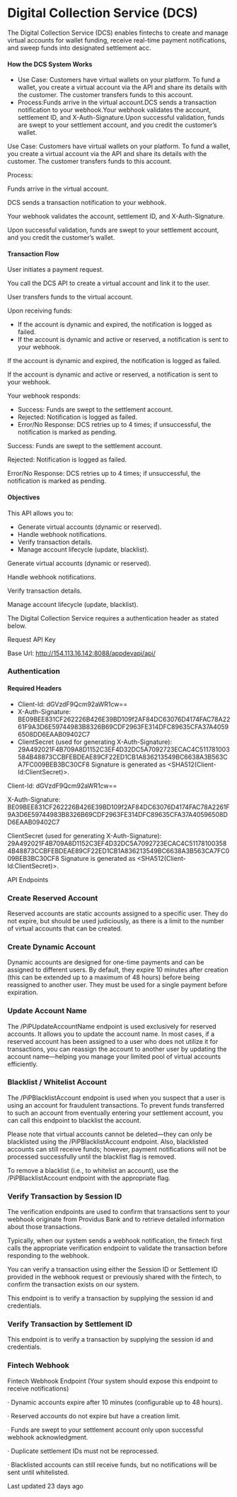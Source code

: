 # Digital Collection Service (DCS)

The Digital Collection Service (DCS) enables fintechs to create and manage virtual accounts for wallet funding, receive real-time payment notifications, and sweep funds into designated settlement acc.

#### How the DCS System Works

- Use Case: Customers have virtual wallets on your platform. To fund a wallet, you create a virtual account via the API and share its details with the customer. The customer transfers funds to this account.
- Process:Funds arrive in the virtual account.DCS sends a transaction notification to your webhook.Your webhook validates the account, settlement ID, and X-Auth-Signature.Upon successful validation, funds are swept to your settlement account, and you credit the customer’s wallet.

Use Case: Customers have virtual wallets on your platform. To fund a wallet, you create a virtual account via the API and share its details with the customer. The customer transfers funds to this account.

Process:

Funds arrive in the virtual account.

DCS sends a transaction notification to your webhook.

Your webhook validates the account, settlement ID, and X-Auth-Signature.

Upon successful validation, funds are swept to your settlement account, and you credit the customer’s wallet.

#### Transaction Flow

User initiates a payment request.

You call the DCS API to create a virtual account and link it to the user.

User transfers funds to the virtual account.

Upon receiving funds:

- If the account is dynamic and expired, the notification is logged as failed.
- If the account is dynamic and active or reserved, a notification is sent to your webhook.

If the account is dynamic and expired, the notification is logged as failed.

If the account is dynamic and active or reserved, a notification is sent to your webhook.

Your webhook responds:

- Success: Funds are swept to the settlement account.
- Rejected: Notification is logged as failed.
- Error/No Response: DCS retries up to 4 times; if unsuccessful, the notification is marked as pending.

Success: Funds are swept to the settlement account.

Rejected: Notification is logged as failed.

Error/No Response: DCS retries up to 4 times; if unsuccessful, the notification is marked as pending.

#### Objectives

This API allows you to:

- Generate virtual accounts (dynamic or reserved).
- Handle webhook notifications.
- Verify transaction details.
- Manage account lifecycle (update, blacklist).

Generate virtual accounts (dynamic or reserved).

Handle webhook notifications.

Verify transaction details.

Manage account lifecycle (update, blacklist).

The Digital Collection Service requires a authentication header as stated below.

Request API Key

Base Url:
http://154.113.16.142:8088/appdevapi/api/

### Authentication

#### Required Headers

- Client-Id: dGVzdF9Qcm92aWR1cw==
- X-Auth-Signature: BE09BEE831CF262226B426E39BD109f2AF84DC63076D4174FAC78A2261F9A3D6E59744983B8326B69CDF2963FE314DFC89635CFA37A40596508DD6EAAB09402C7
- ClientSecret (used for generating X-Auth-Signature):
29A492021F4B709A8D1152C3EF4D32DC5A7092723ECAC4C511781003584B48873CCBFEBDEAE89CF22ED1CB1A836213549BC6638A3B563CA7FC009BEB3BC30CF8
Signature is generated as <SHA512(Client-Id:ClientSecret)>.

Client-Id: dGVzdF9Qcm92aWR1cw==

X-Auth-Signature: BE09BEE831CF262226B426E39BD109f2AF84DC63076D4174FAC78A2261F9A3D6E59744983B8326B69CDF2963FE314DFC89635CFA37A40596508DD6EAAB09402C7

ClientSecret (used for generating X-Auth-Signature):
29A492021F4B709A8D1152C3EF4D32DC5A7092723ECAC4C511781003584B48873CCBFEBDEAE89CF22ED1CB1A836213549BC6638A3B563CA7FC009BEB3BC30CF8
Signature is generated as <SHA512(Client-Id:ClientSecret)>.

API Endpoints

### Create Reserved Account

Reserved accounts are static accounts assigned to a specific user. They do not expire, but should be used judiciously, as there is a limit to the number of virtual accounts that can be created.

### Create Dynamic Account

Dynamic accounts are designed for one-time payments and can be assigned to different users. By default, they expire 10 minutes after creation (this can be extended up to a maximum of 48 hours) before being reassigned to another user. They must be used for a single payment before expiration.

### Update Account Name

The /PiPUpdateAccountName endpoint is used exclusively for reserved accounts. It allows you to update the account name. In most cases, if a reserved account has been assigned to a user who does not utilize it for transactions, you can reassign the account to another user by updating the account name—helping you manage your limited pool of virtual accounts efficiently.

### Blacklist / Whitelist Account

The /PiPBlacklistAccount endpoint is used when you suspect that a user is using an account for fraudulent transactions. To prevent funds transferred to such an account from eventually entering your settlement account, you can call this endpoint to blacklist the account.

Please note that virtual accounts cannot be deleted—they can only be blacklisted using the /PiPBlacklistAccount endpoint. Also, blacklisted accounts can still receive funds; however, payment notifications will not be processed successfully until the blacklist flag is removed.

To remove a blacklist (i.e., to whitelist an account), use the /PiPBlacklistAccount endpoint with the appropriate flag.

### Verify Transaction by Session ID

The verification endpoints are used to confirm that transactions sent to your webhook originate from Providus Bank and to retrieve detailed information about those transactions.

Typically, when our system sends a webhook notification, the fintech first calls the appropriate verification endpoint to validate the transaction before responding to the webhook.

You can verify a transaction using either the Session ID or Settlement ID provided in the webhook request or previously shared with the fintech, to confirm the transaction exists on our system.

This endpoint is to verify a transaction by supplying the session id and credentials.

### Verify Transaction by Settlement ID

This endpoint is to verify a transaction by supplying the session id and credentials.

### Fintech Webhook

Fintech Webhook Endpoint (Your system should expose this endpoint to receive notifications)

·      Dynamic accounts expire after 10 minutes (configurable up to 48 hours).

·      Reserved accounts do not expire but have a creation limit.

·      Funds are swept to your settlement account only upon successful webhook acknowledgment.

·      Duplicate settlement IDs must not be reprocessed.

·      Blacklisted accounts can still receive funds, but no notifications will be sent until whitelisted.

Last updated 23 days ago